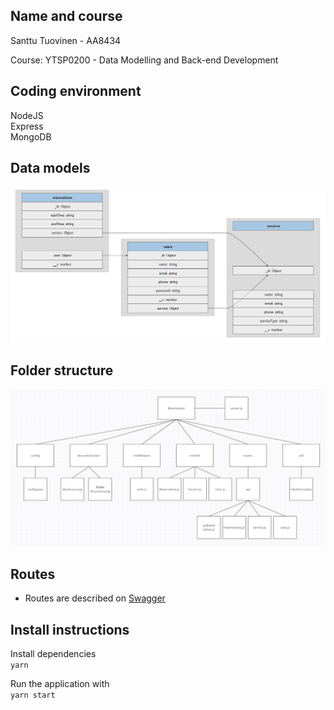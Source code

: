 ## Name and course
Santtu Tuovinen - AA8434

Course: YTSP0200 - Data Modelling and Back-end Development
## Coding environment
NodeJS  
Express  
MongoDB

## Data models
![Database](documentation/database.PNG)

## Folder structure
![Database](documentation/folderStructure.PNG)


## Routes
- Routes are described on [Swagger](https://app.swaggerhub.com/apis-docs/tuovinen/reservation/1.0.0)

## Install instructions

Install dependencies  
`
yarn
`

Run the application with  
`
yarn start
`

